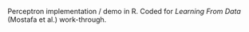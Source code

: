 Perceptron implementation / demo in R. Coded for *Learning From Data* (Mostafa et al.) work-through. 
